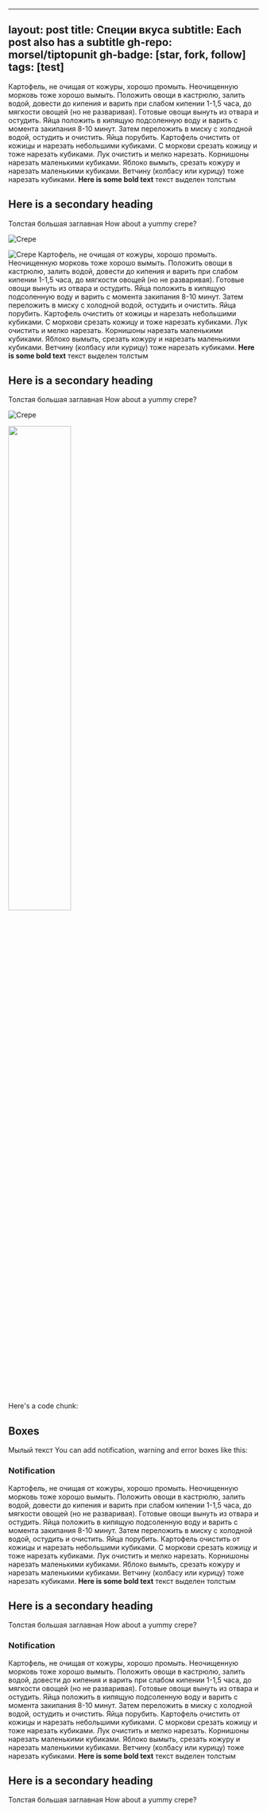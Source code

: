 ----
layout: post
title: Специи вкуса
subtitle: Each post also has a subtitle
gh-repo: morsel/tiptopunit
gh-badge: [star, fork, follow]
tags: [test]
---

Картофель, не очищая от кожуры, хорошо промыть.
Неочищенную морковь тоже хорошо вымыть.
Положить овощи в кастрюлю, залить водой, довести до кипения и варить при слабом кипении 1-1,5 часа, до мягкости овощей (но не разваривая).
Готовые овощи вынуть из отвара и остудить.
Яйца положить в кипящую подсоленную воду и варить с момента закипания 8-10 минут.
Затем переложить в миску с холодной водой, остудить и очистить.
Яйца порубить.
Картофель очистить от кожицы и нарезать небольшими кубиками.
С моркови срезать кожицу и тоже нарезать кубиками.
Лук очистить и мелко нарезать.
Корнишоны нарезать маленькими кубиками.
Яблоко вымыть, срезать кожуру и нарезать маленькими кубиками.
Ветчину (колбасу или курицу) тоже нарезать кубиками.
**Here is some bold text** текст выделен толстым

## Here is a secondary heading
Толстая  большая заглавная
How about a yummy crepe?

![Crepe](http://s3-media3.fl.yelpcdn.com/bphoto/cQ1Yoa75m2yUFFbY2xwuqw/348s.jpg)

![Crepe](https://tiptopunit.github.io/next/img/25.jpg)
Картофель, не очищая от кожуры, хорошо промыть.
Неочищенную морковь тоже хорошо вымыть.
Положить овощи в кастрюлю, залить водой, довести до кипения и варить при слабом кипении 1-1,5 часа, до мягкости овощей (но не разваривая).
Готовые овощи вынуть из отвара и остудить.
Яйца положить в кипящую подсоленную воду и варить с момента закипания 8-10 минут.
Затем переложить в миску с холодной водой, остудить и очистить.
Яйца порубить.
Картофель очистить от кожицы и нарезать небольшими кубиками.
С моркови срезать кожицу и тоже нарезать кубиками.
Лук очистить и мелко нарезать.
Корнишоны нарезать маленькими кубиками.
Яблоко вымыть, срезать кожуру и нарезать маленькими кубиками.
Ветчину (колбасу или курицу) тоже нарезать кубиками.
**Here is some bold text** текст выделен толстым

## Here is a secondary heading
Толстая  большая заглавная
How about a yummy crepe?


![Crepe](https://tiptopunit.github.io/next/img/kpl8.jpg)

<img src="http://tiptopunit.github.io/morsel/img/kpl7.jpg" style="height: 50%; width: 50%; display: block;" data-src="{{ site.baseurl }}/js/holder.js/100px320/thumb">

Here's a code chunk:


## Boxes
Мылый текст
You can add notification, warning and error boxes like this:

### Notification

Картофель, не очищая от кожуры, хорошо промыть.
Неочищенную морковь тоже хорошо вымыть.
Положить овощи в кастрюлю, залить водой, довести до кипения и варить при слабом кипении 1-1,5 часа, до мягкости овощей (но не разваривая).
Готовые овощи вынуть из отвара и остудить.
Яйца положить в кипящую подсоленную воду и варить с момента закипания 8-10 минут.
Затем переложить в миску с холодной водой, остудить и очистить.
Яйца порубить.
Картофель очистить от кожицы и нарезать небольшими кубиками.
С моркови срезать кожицу и тоже нарезать кубиками.
Лук очистить и мелко нарезать.
Корнишоны нарезать маленькими кубиками.
Яблоко вымыть, срезать кожуру и нарезать маленькими кубиками.
Ветчину (колбасу или курицу) тоже нарезать кубиками.
**Here is some bold text** текст выделен толстым

## Here is a secondary heading
Толстая  большая заглавная
How about a yummy crepe?


### Notification

Картофель, не очищая от кожуры, хорошо промыть.
Неочищенную морковь тоже хорошо вымыть.
Положить овощи в кастрюлю, залить водой, довести до кипения и варить при слабом кипении 1-1,5 часа, до мягкости овощей (но не разваривая).
Готовые овощи вынуть из отвара и остудить.
Яйца положить в кипящую подсоленную воду и варить с момента закипания 8-10 минут.
Затем переложить в миску с холодной водой, остудить и очистить.
Яйца порубить.
Картофель очистить от кожицы и нарезать небольшими кубиками.
С моркови срезать кожицу и тоже нарезать кубиками.
Лук очистить и мелко нарезать.
Корнишоны нарезать маленькими кубиками.
Яблоко вымыть, срезать кожуру и нарезать маленькими кубиками.
Ветчину (колбасу или курицу) тоже нарезать кубиками.
**Here is some bold text** текст выделен толстым

## Here is a secondary heading
Толстая  большая заглавная
How about a yummy crepe?

